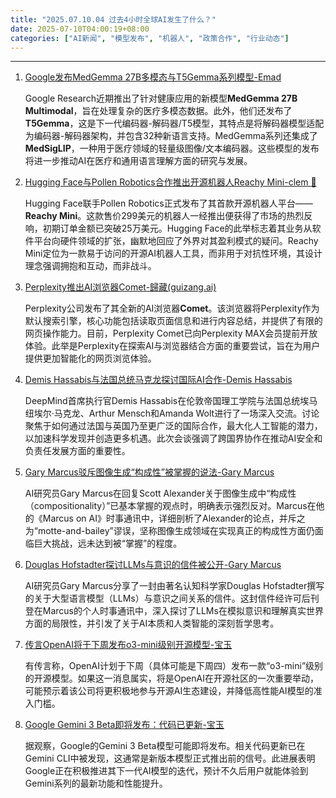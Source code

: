 ```yaml
---
title: "2025.07.10.04 过去4小时全球AI发生了什么？"
date: 2025-07-10T04:00:19+08:00
categories: ["AI新闻", "模型发布", "机器人", "政策合作", "行业动态"]
---
```


---

1.  [Google发布MedGemma 27B多模态与T5Gemma系列模型-Emad](https://x.com/EMostaque/status/1943022213570957808)

    Google Research近期推出了针对健康应用的新模型**MedGemma 27B Multimodal**，旨在处理复杂的医疗多模态数据。此外，他们还发布了**T5Gemma**，这是下一代编码器-解码器/T5模型，其特点是将解码器模型适配为编码器-解码器架构，并包含32种新语言支持。MedGemma系列还集成了**MedSigLIP**，一种用于医疗领域的轻量级图像/文本编码器。这些模型的发布将进一步推动AI在医疗和通用语言理解方面的研究与发展。

2.  [Hugging Face与Pollen Robotics合作推出开源机器人Reachy Mini-clem 🤗](https://x.com/ClementDelangue/status/1942994116654047532)

    Hugging Face联手Pollen Robotics正式发布了其首款开源机器人平台——**Reachy Mini**。这款售价299美元的机器人一经推出便获得了市场的热烈反响，初期订单金额已突破25万美元。Hugging Face的此举标志着其业务从软件平台向硬件领域的扩张，幽默地回应了外界对其盈利模式的疑问。Reachy Mini定位为一款易于访问的开源AI机器人工具，而非用于对抗性环境，其设计理念强调拥抱和互动，而非战斗。

3.  [Perplexity推出AI浏览器Comet-歸藏(guizang.ai)](https://x.com/op7418/status/1942977427103453362)

    Perplexity公司发布了其全新的AI浏览器**Comet**。该浏览器将Perplexity作为默认搜索引擎，核心功能包括读取页面信息和进行内容总结，并提供了有限的网页操作能力。目前，Perplexity Comet已向Perplexity MAX会员提前开放体验。此举是Perplexity在探索AI与浏览器结合方面的重要尝试，旨在为用户提供更加智能化的网页浏览体验。

4.  [Demis Hassabis与法国总统马克龙探讨国际AI合作-Demis Hassabis](https://x.com/demishassabis/status/1943008741923709231)

    DeepMind首席执行官Demis Hassabis在伦敦帝国理工学院与法国总统埃马纽埃尔·马克龙、Arthur Mensch和Amanda Wolt进行了一场深入交流。讨论聚焦于如何通过法国与英国乃至更广泛的国际合作，最大化人工智能的潜力，以加速科学发现并创造更多机遇。此次会谈强调了跨国界协作在推动AI安全和负责任发展方面的重要性。

5.  [Gary Marcus驳斥图像生成“构成性”被掌握的说法-Gary Marcus](https://x.com/GaryMarcus/status/1942986775410151733)

    AI研究员Gary Marcus在回复Scott Alexander关于图像生成中“构成性（compositionality）”已基本掌握的观点时，明确表示强烈反对。Marcus在他的《Marcus on AI》时事通讯中，详细剖析了Alexander的论点，并斥之为“motte-and-bailey”谬误，坚称图像生成领域在实现真正的构成性方面仍面临巨大挑战，远未达到被“掌握”的程度。

6.  [Douglas Hofstadter探讨LLMs与意识的信件被公开-Gary Marcus](https://x.com/GaryMarcus/status/1943021589093847441)

    AI研究员Gary Marcus分享了一封由著名认知科学家Douglas Hofstadter撰写的关于大型语言模型（LLMs）与意识之间关系的信件。这封信件经许可后刊登在Marcus的个人时事通讯中，深入探讨了LLMs在模拟意识和理解真实世界方面的局限性，并引发了关于AI本质和人类智能的深刻哲学思考。

7.  [传言OpenAI将于下周发布o3-mini级别开源模型-宝玉](https://x.com/dotey/status/1943019705243226568)

    有传言称，OpenAI计划于下周（具体可能是下周四）发布一款“o3-mini”级别的开源模型。如果这一消息属实，将是OpenAI在开源社区的一次重要举动，可能预示着该公司将更积极地参与开源AI生态建设，并降低高性能AI模型的准入门槛。

8.  [Google Gemini 3 Beta即将发布：代码已更新-宝玉](https://x.com/dotey/status/1943019956288811274)

    据观察，Google的Gemini 3 Beta模型可能即将发布。相关代码更新已在Gemini CLI中被发现，这通常是新版本模型正式推出前的信号。此进展表明Google正在积极推进其下一代AI模型的迭代，预计不久后用户就能体验到Gemini系列的最新功能和性能提升。